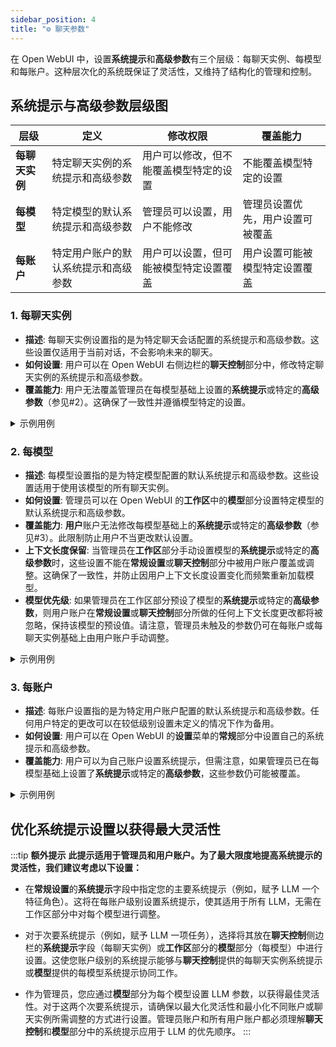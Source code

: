 ```yaml
---
sidebar_position: 4
title: "⚙️ 聊天参数"
---
```


在 Open WebUI 中，设置**系统提示**和**高级参数**有三个层级：每聊天实例、每模型和每账户。这种层次化的系统既保证了灵活性，又维持了结构化的管理和控制。

## 系统提示与高级参数层级图

| **层级** | **定义** | **修改权限** | **覆盖能力** |
| --- | --- | --- | --- |
| **每聊天实例** | 特定聊天实例的系统提示和高级参数 | 用户可以修改，但不能覆盖模型特定的设置 | 不能覆盖模型特定的设置 |
| **每模型** | 特定模型的默认系统提示和高级参数 | 管理员可以设置，用户不能修改 | 管理员设置优先，用户设置可被覆盖 |
| **每账户** | 特定用户账户的默认系统提示和高级参数 | 用户可以设置，但可能被模型特定设置覆盖 | 用户设置可能被模型特定设置覆盖 |

### 1. **每聊天实例**

- **描述**: 每聊天实例设置指的是为特定聊天会话配置的系统提示和高级参数。这些设置仅适用于当前对话，不会影响未来的聊天。
- **如何设置**: 用户可以在 Open WebUI 右侧边栏的**聊天控制**部分中，修改特定聊天实例的系统提示和高级参数。
- **覆盖能力**: 用户无法覆盖管理员在每模型基础上设置的**系统提示**或特定的**高级参数**（参见#2）。这确保了一致性并遵循模型特定的设置。

<details>
<summary>示例用例</summary>
:::tip **每聊天实例**:
假设用户希望为特定对话设置自定义系统提示。他们可以通过访问**聊天控制**部分并修改**系统提示**字段来实现。这些更改仅适用于当前聊天会话。
:::
</details>

### 2. **每模型**

- **描述**: 每模型设置指的是为特定模型配置的默认系统提示和高级参数。这些设置适用于使用该模型的所有聊天实例。
- **如何设置**: 管理员可以在 Open WebUI 的**工作区**中的**模型**部分设置特定模型的默认系统提示和高级参数。
- **覆盖能力**: **用户**账户无法修改每模型基础上的**系统提示**或特定的**高级参数**（参见#3）。此限制防止用户不当更改默认设置。
- **上下文长度保留**: 当管理员在**工作区**部分手动设置模型的**系统提示**或特定的**高级参数**时，这些设置不能在**常规设置**或**聊天控制**部分中被用户账户覆盖或调整。这确保了一致性，并防止因用户上下文长度设置变化而频繁重新加载模型。
- **模型优先级**: 如果管理员在工作区部分预设了模型的**系统提示**或特定的**高级参数**，则用户账户在**常规设置**或**聊天控制**部分所做的任何上下文长度更改都将被忽略，保持该模型的预设值。请注意，管理员未触及的参数仍可在每账户或每聊天实例基础上由用户账户手动调整。

<details>
<summary>示例用例</summary>
:::tip **每模型**:
假设管理员希望为特定模型设置默认系统提示。他们可以通过访问**模型**部分并修改相应模型的**系统提示**字段来实现。使用该模型的所有聊天实例将自动应用该模型的系统提示和高级参数。
:::
</details>

### 3. **每账户**

- **描述**: 每账户设置指的是为特定用户账户配置的默认系统提示和高级参数。任何用户特定的更改可以在较低级别设置未定义的情况下作为备用。
- **如何设置**: 用户可以在 Open WebUI 的**设置**菜单的**常规**部分中设置自己的系统提示和高级参数。
- **覆盖能力**: 用户可以为自己账户设置系统提示，但需注意，如果管理员已在每模型基础上设置了**系统提示**或特定的**高级参数**，这些参数仍可能被覆盖。

<details>
<summary>示例用例</summary>
:::tip **每账户**:
假设用户希望为自己的账户设置系统提示。他们可以通过访问**设置**菜单并修改**系统提示**字段来实现。
:::
</details>

## **优化系统提示设置以获得最大灵活性**

:::tip **额外提示**
**此提示适用于管理员和用户账户。为了最大限度地提高系统提示的灵活性，我们建议考虑以下设置：**

- 在**常规设置**的**系统提示**字段中指定您的主要系统提示（例如，赋予 LLM 一个特征角色）。这将在每账户级别设置系统提示，使其适用于所有 LLM，无需在工作区部分中对每个模型进行调整。

- 对于次要系统提示（例如，赋予 LLM 一项任务），选择将其放在**聊天控制**侧边栏的**系统提示**字段（每聊天实例）或**工作区**部分的**模型**部分（每模型）中进行设置。这使您账户级别的系统提示能够与**聊天控制**提供的每聊天实例系统提示或**模型**提供的每模型系统提示协同工作。

- 作为管理员，您应通过**模型**部分为每个模型设置 LLM 参数，以获得最佳灵活性。对于这两个次要系统提示，请确保以最大化灵活性和最小化不同账户或聊天实例所需调整的方式进行设置。管理员账户和所有用户账户都必须理解**聊天控制**和**模型**部分中的系统提示应用于 LLM 的优先顺序。
:::
